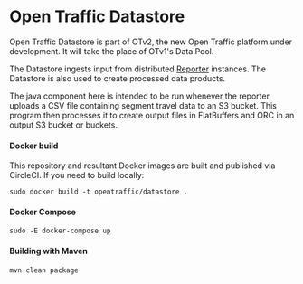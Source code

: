 # Open Traffic Datastore

Open Traffic Datastore is part of OTv2, the new Open Traffic platform under development. It will take the place of OTv1's Data Pool.

The Datastore ingests input from distributed [Reporter](https://github.com/opentraffic/reporter) instances. The Datastore is also used to create processed data products.

The java component here is intended to be run whenever the reporter uploads a CSV file containing segment travel data to an S3 bucket. This program then processes it to create output files in FlatBuffers and ORC in an output S3 bucket or buckets.

#### Docker build

This repository and resultant Docker images are built and published via CircleCI. If you need to build
locally:

    sudo docker build -t opentraffic/datastore .

#### Docker Compose

    sudo -E docker-compose up

#### Building with Maven

    mvn clean package
